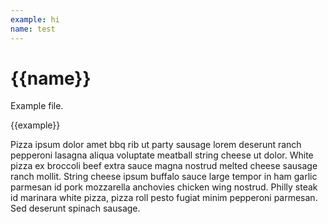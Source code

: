 ```yaml
---
example: hi
name: test
---
```


# {{name}}

Example file.

{{example}}

Pizza ipsum dolor amet bbq rib ut party sausage lorem deserunt ranch pepperoni lasagna aliqua voluptate meatball string cheese ut dolor. White pizza ex broccoli beef extra sauce magna nostrud melted cheese sausage ranch mollit. String cheese ipsum buffalo sauce large tempor in ham garlic parmesan id pork mozzarella anchovies chicken wing nostrud. Philly steak id marinara white pizza, pizza roll pesto fugiat minim pepperoni parmesan. Sed deserunt spinach sausage.
